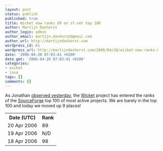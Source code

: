 ```yaml
---
layout: post
status: publish
published: true
title: Wicket now ranks 89 on sf.net top 100
author: Martijn Dashorst
author_login: admin
author_email: martijn.dashorst@gmail.com
author_url: http://martijndashorst.com
wordpress_id: 61
wordpress_url: http://martijndashorst.com/2006/04/20/wicket-now-ranks-89-on-sfnet-top-100/
date: '2006-04-20 07:03:41 +0200'
date_gmt: '2006-04-20 07:03:41 +0200'
categories:
- wicket
- java
tags: []
comments: []
---
```

<p>
As Jonathan <a href="http://jroller.com/page/JonathanLocke/20060419">observed yesterday</a>, the <a href="http://wicketframework.org">Wicket</a> project has entered the ranks of the <a href="http://sourceforge.net/project/stats/?group_id=119783&ugn=wicket">SourceForge</a> top 100 of most active projects. We are barely in the top 100 and today we moved up 9 places!</p>
<table>
<tr>
<th>Date (UTC)</th>
<th>Rank</th>
</tr>
<tr>
<td>20 Apr 2006</td>
<td>89</td>
</tr>
<tr>
<td>19 Apr 2006</td>
<td>N/D</td>
</tr>
<tr>
<td>18 Apr 2006</td>
<td>98</td>
</tr>
</table>
